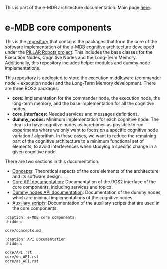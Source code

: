 This is part of the e-MDB architecture documentation. Main page [here](https://docs.pillar-robots.eu/en/latest/).

# e-MDB core components

This is the [repository](https://github.com/pillar-robots/emdb_core) that contains the packages that form the core of the software implementation of the e-MDB cognitive architecture developed under the [PILLAR Robots project](https://pillar-robots.eu/). This includes the base classes for the Execution Nodes, Cognitive Nodes and the Long-Term Memory. Additionally, this repository includes helper modules and dummy node implementations. 

This repository is dedicated to store the execution middleware (commander node + execution node) and the Long-Term Memory development. There are three ROS2 packages:

- **core:** Implementation for the commander node, the execution node, the long-term memory, and the base implementation for all the cognitive nodes. 
- **core_interfaces:** Needed services and messages definitions.
- **dummy_nodes:** Minimum implementation for each cognitive node. The idea is to have cognitive nodes as barebones as possible to run experiments where we only want to focus on a specific cognitive node variation / algorithm. In these cases, we want to reduce the remaining part of the cognitive architecture to a minimum functional set of elements, to avoid interferences when studying a specific change in a given cognitive node.

There are two sections in this documentation:

- [Concepts](core/concepts.md): Theoretical aspects of the core elements of the architecture and its software design.
- [Core API documentation](core/API.rst): Documentation of the ROS2 interface of the core components, including services and topics.
- [Dummy nodes API documentation](core/dn_API.rst): Documentation of the dummy nodes, which are minimal implementations of the cognitive nodes.
- [Auxiliary scripts](core/as_API.rst): Documentation of the auxiliary scripts that are used in the core components.


```{toctree}
:caption: e-MDB core components
:hidden:

core/concepts.md
```

```{toctree}
:caption: API Documentation
:hidden:

core/API.rst
core/dn_API.rst
core/as_API.rst
```

